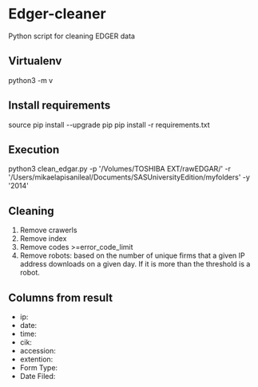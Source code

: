# Edger-cleaner
Python script for cleaning EDGER data

## Virtualenv
python3 -m v

## Install requirements
source 
pip install --upgrade pip
pip install -r requirements.txt

## Execution

python3 clean_edgar.py -p '/Volumes/TOSHIBA EXT/rawEDGAR/' -r '/Users/mikaelapisanileal/Documents/SASUniversityEdition/myfolders' -y '2014'

## Cleaning
1. Remove crawerls
2. Remove index
3. Remove codes >=error_code_limit
4. Remove robots:  based on the number of unique firms that a given IP address downloads on a given day.
                   If it is more than the threshold is a robot.

## Columns from result
- ip:
- date:
- time:
- cik:
- accession:
- extention:
- Form Type:
- Date Filed:


    


